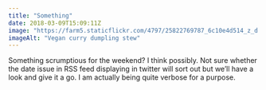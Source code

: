 ```yaml
---
title: "Something"
date: 2018-03-09T15:09:11Z
image: "https://farm5.staticflickr.com/4797/25822769787_6c10e4d514_z_d.jpg"
imageAlt: "Vegan curry dumpling stew"
---
```


Something scrumptious for the weekend? I think possibly. Not sure whether the date issue in RSS feed displaying in twitter will sort out but we’ll have a look and give it a go. I am actually being quite verbose for a purpose.
